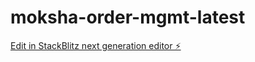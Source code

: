 # moksha-order-mgmt-latest

[Edit in StackBlitz next generation editor ⚡️](https://stackblitz.com/~/github.com/vk381/moksha-order-mgmt-latest)